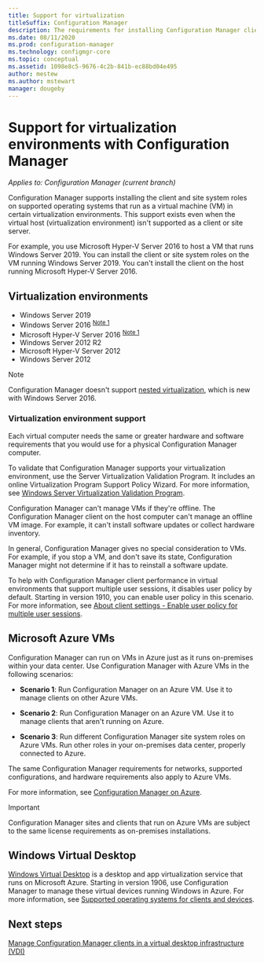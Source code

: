 ```yaml
---
title: Support for virtualization
titleSuffix: Configuration Manager
description: The requirements for installing Configuration Manager client and site system roles in a virtualization environment.
ms.date: 08/11/2020
ms.prod: configuration-manager
ms.technology: configmgr-core
ms.topic: conceptual
ms.assetid: 1098e8c5-9676-4c2b-841b-ec88bd04e495
author: mestew
ms.author: mstewart
manager: dougeby
---
```


# Support for virtualization environments with Configuration Manager

*Applies to: Configuration Manager (current branch)*

Configuration Manager supports installing the client and site system roles on supported operating systems that run as a virtual machine (VM) in certain virtualization environments. This support exists even when the virtual host (virtualization environment) isn't supported as a client or site server.

For example, you use Microsoft Hyper-V Server 2016 to host a VM that runs Windows Server 2019. You can install the client or site system roles on the VM running Windows Server 2019. You can't install the client on the host running Microsoft Hyper-V Server 2016.

## Virtualization environments

- Windows Server 2019  
- Windows Server 2016 <sup>[Note 1](#bkmk_note1)</sup>  
- Microsoft Hyper-V Server 2016 <sup>[Note 1](#bkmk_note1)</sup>  
- Windows Server 2012 R2  
- Microsoft Hyper-V Server 2012  
- Windows Server 2012  

<a name="bkmk_note1"></a>

> [!NOTE]
> Configuration Manager doesn't support [nested virtualization](/windows-server/virtualization/hyper-v/What-s-new-in-Hyper-V-on-Windows#nested-virtualization-new), which is new with Windows Server 2016.

### Virtualization environment support

Each virtual computer needs the same or greater hardware and software requirements that you would use for a physical Configuration Manager computer.

To validate that Configuration Manager supports your virtualization environment, use the Server Virtualization Validation Program. It includes an online Virtualization Program Support Policy Wizard. For more information, see [Windows Server Virtualization Validation Program](https://www.windowsservercatalog.com/svvp.aspx).

Configuration Manager can't manage VMs if they're offline. The Configuration Manager client on the host computer can't manage an offline VM image. For example, it can't install software updates or collect hardware inventory.

In general, Configuration Manager gives no special consideration to VMs. For example, if you stop a VM, and don't save its state, Configuration Manager might not determine if it has to reinstall a software update.

To help with Configuration Manager client performance in virtual environments that support multiple user sessions, it disables user policy by default. Starting in version 1910, you can enable user policy in this scenario. For more information, see [About client settings - Enable user policy for multiple user sessions](../../clients/deploy/about-client-settings.md#enable-user-policy-for-multiple-user-sessions).

## <a name="bkmk_Azure"></a> Microsoft Azure VMs

Configuration Manager can run on VMs in Azure just as it runs on-premises within your data center. Use Configuration Manager with Azure VMs in the following scenarios:

- **Scenario 1**: Run Configuration Manager on an Azure VM. Use it to manage clients on other Azure VMs.

- **Scenario 2**: Run Configuration Manager on an Azure VM. Use it to manage clients that aren't running on Azure.

- **Scenario 3**: Run different Configuration Manager site system roles on Azure VMs. Run other roles in your on-premises data center, properly connected to Azure.

The same Configuration Manager requirements for networks, supported configurations, and hardware requirements also apply to Azure VMs.

For more information, see [Configuration Manager on Azure](../../understand/configuration-manager-on-azure.md).

> [!IMPORTANT]
> Configuration Manager sites and clients that run on Azure VMs are subject to the same license requirements as on-premises installations.

## Windows Virtual Desktop

[Windows Virtual Desktop](/azure/virtual-desktop/) is a desktop and app virtualization service that runs on Microsoft Azure. Starting in version 1906, use Configuration Manager to manage these virtual devices running Windows in Azure. For more information, see [Supported operating systems for clients and devices](supported-operating-systems-for-clients-and-devices.md#windows-virtual-desktop).

## Next steps

[Manage Configuration Manager clients in a virtual desktop infrastructure (VDI)](../../clients/deploy/plan/considerations-for-managing-clients-in-a-vdi.md)